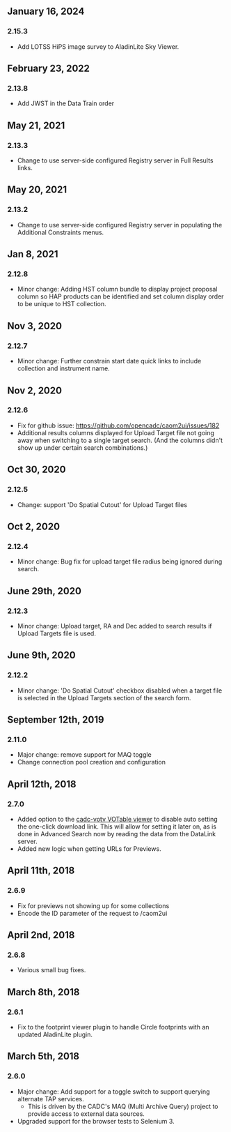 ## January 16, 2024
### 2.15.3
* Add LOTSS HiPS image survey to AladinLite Sky Viewer.

## February 23, 2022
### 2.13.8
* Add JWST in the Data Train order

## May 21, 2021
### 2.13.3
* Change to use server-side configured Registry server in Full Results links.

## May 20, 2021
### 2.13.2
* Change to use server-side configured Registry server in populating the Additional Constraints menus.

## Jan 8, 2021
### 2.12.8
* Minor change: Adding HST column bundle to display project proposal 
column so HAP products can be identified and set column display 
order to be unique to HST collection.

## Nov 3, 2020
### 2.12.7
* Minor change: Further constrain start date quick links to include collection and instrument name.

## Nov 2, 2020
### 2.12.6
* Fix for github issue: https://github.com/opencadc/caom2ui/issues/182 
* Additional results columns displayed for Upload Target file not going away when switching
to a single target search. (And the columns didn't show up under certain search combinations.)

## Oct 30, 2020
### 2.12.5
* Change: support 'Do Spatial Cutout' for Upload Target files

## Oct 2, 2020
### 2.12.4
* Minor change: Bug fix for upload target file radius being ignored during search.

## June 29th, 2020
### 2.12.3
* Minor change: Upload target, RA and Dec added to search results if Upload Targets
file is used.  

## June 9th, 2020
### 2.12.2
* Minor change: 'Do Spatial Cutout' checkbox disabled when a target file is selected in 
the Upload Targets section of the search form. 

## September 12th, 2019
### 2.11.0
* Major change: remove support for MAQ toggle
* Change connection pool creation and configuration

## April 12th, 2018
### 2.7.0
* Added option to the [cadc-votv VOTable viewer](https://github.com/opencadc/web/tree/master/cadc-votv) to disable auto setting the one-click download link.  This will allow for setting it later on, as is done in Advanced Search now by reading the data from the DataLink server.
* Added new logic when getting URLs for Previews.

## April 11th, 2018
### 2.6.9
* Fix for previews not showing up for some collections
* Encode the ID parameter of the request to /caom2ui

## April 2nd, 2018
### 2.6.8
* Various small bug fixes.

## March 8th, 2018
### 2.6.1
* Fix to the footprint viewer plugin to handle Circle footprints with an updated AladinLite plugin.

## March 5th, 2018

### 2.6.0
* Major change: Add support for a toggle switch to support querying alternate TAP services.
  * This is driven by the CADC's MAQ (Multi Archive Query) project to provide access to external data sources.
* Upgraded support for the browser tests to Selenium 3.


